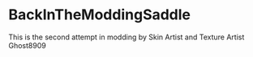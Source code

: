 # BackInTheModdingSaddle

This is the second attempt in modding by Skin Artist and Texture Artist Ghost8909